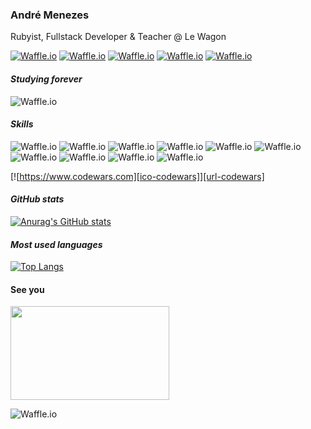### André Menezes
Rubyist, Fullstack Developer & Teacher @ Le Wagon

[![Waffle.io](https://img.shields.io/badge/Feel-0A66C2?logo=linkedin&color=blue)][1]
[![Waffle.io](https://img.shields.io/badge/free-25D366?logo=whatsapp&logoColor=white)][2]
[![Waffle.io](https://img.shields.io/badge/to-1DA1F2?logo=twitter&logoColor=white)][3]
[![Waffle.io](https://img.shields.io/badge/contact-EA4335?logo=gmail&logoColor=white)][4]
[![Waffle.io](https://img.shields.io/badge/me-5865F2?logo=discord&logoColor=white)][5]

<!--
#### *Studying now*
![Waffle.io](https://img.shields.io/badge/-javascript-F7DF1E?logo=javascript&logoColor=black)
-->

#### *Studying forever*
![Waffle.io](https://img.shields.io/badge/-rails-900d0d?logo=ruby&logoColor=white)

#### *Skills*
![Waffle.io](https://img.shields.io/badge/-ruby-CC0000?logo=ruby&logoColor=white)
![Waffle.io](https://img.shields.io/badge/-rails-900d0d?logo=ruby&logoColor=white)
![Waffle.io](https://img.shields.io/badge/-postgresql-4169E1?logo=postgresql&logoColor=white)
![Waffle.io](https://img.shields.io/badge/-javascript-F7DF1E?logo=javascript&logoColor=black)
![Waffle.io](https://img.shields.io/badge/-html5-E34F26?logo=html5&logoColor=white)
![Waffle.io](https://img.shields.io/badge/-css-1572B6?logo=css3&logoColor=white)
![Waffle.io](https://img.shields.io/badge/-sass-CC6699?logo=sass&logoColor=white)
![Waffle.io](https://img.shields.io/badge/-bootstrap-7952B3?logo=bootstrap&logoColor=white)
![Waffle.io](https://img.shields.io/badge/-heroku-430098?logo=heroku&logoColor=white)
![Waffle.io](https://img.shields.io/badge/-git-F05032?logo=git&logoColor=white)

[![https://www.codewars.com][ico-codewars]][url-codewars]

#### *GitHub stats*
[![Anurag's GitHub stats](https://github-readme-stats.vercel.app/api?username=dedemenezes&count_private=true&show_icons=true&bg_color=1A1B41&icon_color=baff29&title_color=f1ffe7&text_color=c2e7da)](https://github.com/anuraghazra/github-readme-stats)

#### *Most used languages*
[![Top Langs](https://github-readme-stats.vercel.app/api/top-langs/?username=dedemenezes&layout=compact&bg_color=1A1B41&icon_color=baff29&title_color=f1ffe7&text_color=c2e7da)](https://github.com/anuraghazra/github-readme-stats)

#### See you
<img src="https://media.giphy.com/media/losUltlOnYUW4/giphy.gif" width="254px" height="150px">

![Waffle.io](https://img.shields.io/badge/dynamic/json?color=%231a1b41&label=Profile.%20created_at&query=created_at&url=https%3A%2F%2Fapi.github.com%2Fusers%2Fdedemenezes)


<!--
**dedemenezes/dedemenezes** is a ✨ _special_ ✨ repository because its `README.md` (this file) appears on your GitHub profile.

Here are some ideas to get you started:

- 🔭 I’m currently working on ...
- 🌱 I’m currently learning ...
- 👯 I’m looking to collaborate on ...
- 🤔 I’m looking for help with ...
- 💬 Ask me about ...
- 📫 How to reach me: ...
- 😄 Pronouns: ...
- ⚡ Fun fact: ...
-->

[1]: http://www.linkedin.com/in/andre-menezes-developer
[2]: https://api.whatsapp.com/send?phone=5521972614293
[3]: https://twitter.com/dedemenezes_
[4]: mailto:dev.andremenezes@gmail.com
[5]: https://discord.com/users/824855867844853790
[ico-codewars]: https://www.codewars.com/users/dedemenezes/badges/micro
[url-codewars     ]: https://www.codewars.com/users/dedemenezes
